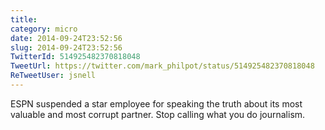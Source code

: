 ```yaml
---
title: 
category: micro
date: 2014-09-24T23:52:56
slug: 2014-09-24T23:52:56
TwitterId: 514925482370818048
TweetUrl: https://twitter.com/mark_philpot/status/514925482370818048
ReTweetUser: jsnell
---
```


<i class="fa fa-retweet" aria-hidden="true"></i> ESPN suspended a star employee for speaking the truth about its most valuable and most corrupt partner. Stop calling what you do journalism.